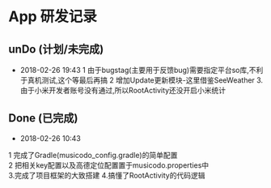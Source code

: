 # App 研发记录

## unDo (计划/未完成)
- 2018-02-26 19:43
1 由于bugstag(主要用于反馈bug)需要指定平台so库,不利于真机测试,这个等最后再搞
2 增加Update更新模块-这里借鉴SeeWeather
3.由于小米开发者账号没有通过,所以RootActivity还没开启小米统计


## Done (已完成)
- 2018-02-26 10:43

1 完成了Gradle(musicodo_config.gradle)的简单配置<br>
2 把相关key配置以及高德定位配置置于musicodo.properties中<br>
3.完成了项目框架的大致搭建
4.搞懂了RootActivity的代码逻辑

